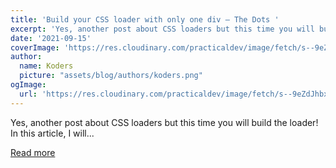 ```yaml
---
title: 'Build your CSS loader with only one div — The Dots '
excerpt: 'Yes, another post about CSS loaders but this time you will build the loader! In this article, I will...'
date: '2021-09-15'
coverImage: 'https://res.cloudinary.com/practicaldev/image/fetch/s--9eZdJhbx--/c_imagga_scale,f_auto,fl_progressive,h_420,q_66,w_1000/https://dev-to-uploads.s3.amazonaws.com/uploads/articles/2vhnxjmn7qgmeecr23xp.gif'
author:
  name: Koders
  picture: "assets/blog/authors/koders.png"
ogImage:
  url: 'https://res.cloudinary.com/practicaldev/image/fetch/s--9eZdJhbx--/c_imagga_scale,f_auto,fl_progressive,h_420,q_66,w_1000/https://dev-to-uploads.s3.amazonaws.com/uploads/articles/2vhnxjmn7qgmeecr23xp.gif'
---
```


Yes, another post about CSS loaders but this time you will build the loader! In this article, I will...

[Read more](https://dev.to/afif/build-your-css-loader-with-only-one-div-the-dots-3882)

